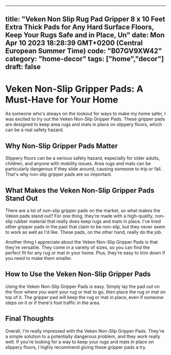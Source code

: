 
---
title: "Veken Non Slip Rug Pad Gripper 8 x 10 Feet Extra Thick Pads for Any Hard Surface Floors, Keep Your Rugs Safe and in Place, Un" 
date: Mon Apr 10 2023 18:28:39 GMT+0200 (Central European Summer Time)
code: "B07GV9XW42"
category: "home-decor"
tags: ["home","decor"] 
draft: false
---
    
# Veken Non-Slip Gripper Pads: A Must-Have for Your Home

As someone who's always on the lookout for ways to make my home safer, I was excited to try out the Veken Non-Slip Gripper Pads. These gripper pads are designed to keep area rugs and mats in place on slippery floors, which can be a real safety hazard.

## Why Non-Slip Gripper Pads Matter

Slippery floors can be a serious safety hazard, especially for older adults, children, and anyone with mobility issues. Area rugs and mats can be particularly dangerous if they slide around, causing someone to trip or fall. That's why non-slip gripper pads are so important.

## What Makes the Veken Non-Slip Gripper Pads Stand Out

There are a lot of non-slip gripper pads on the market, so what makes the Veken pads stand out? For one thing, they're made with a high-quality, non-slip rubber material that really does keep rugs and mats in place. I've tried other gripper pads in the past that claim to be non-slip, but they never seem to work as well as I'd like. These pads, on the other hand, really do the job.

Another thing I appreciate about the Veken Non-Slip Gripper Pads is that they're versatile. They come in a variety of sizes, so you can find the perfect fit for any rug or mat in your home. Plus, they're easy to trim down if you need to make them smaller.

## How to Use the Veken Non-Slip Gripper Pads

Using the Veken Non-Slip Gripper Pads is easy. Simply lay the pad out on the floor where you want your rug or mat to go, then place the rug or mat on top of it. The gripper pad will keep the rug or mat in place, even if someone steps on it or if there's foot traffic in the area.

## Final Thoughts

Overall, I'm really impressed with the Veken Non-Slip Gripper Pads. They're a simple solution to a potentially dangerous problem, and they work really well. If you're looking for a way to keep your rugs and mats in place on slippery floors, I highly recommend giving these gripper pads a try.